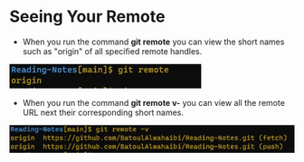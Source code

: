 # Seeing Your Remote

* When you run the command **git remote**  you can view the short names such as "origin" of all specified remote handles.

![r](GIT.JPG)

* When you run the command **git remote v-** you can view all the remote URL next their corresponding short names.

![r](GIIT.JPG)
